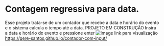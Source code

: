 # Contagem regressiva para data.
Esse projeto trata-se de um contador que recebe a data e horário do evento e o sistema calcula o tempo até a data. PROJETO EM CONSTRUÇÃO
Insira a data e horário do evento e pressione enter
![image](https://user-images.githubusercontent.com/97447723/168713639-eab39879-3ac0-4eba-9919-7cdb875f4a56.png)
link para visualização https://gere-santos.github.io/contador-com-input/
